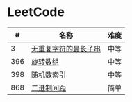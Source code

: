 LeetCode
========

| #   | 名称                                                                                             | 难度  |
|-----|------------------------------------------------------------------------------------------------|-----|
| 3   | [无重复字符的最长子串](https://leetcode-cn.com/problems/longest-substring-without-repeating-characters/) | 中等  |
| 396 | [旋转数组](https://leetcode-cn.com/problems/rotate-function/)                                      | 中等  |
| 398 | [随机数索引](https://leetcode-cn.com/problems/random-pick-index/)                                      | 中等  |
| 868 | [二进制间距](https://leetcode-cn.com/problems/binary-gap/)                                      | 简单  |
